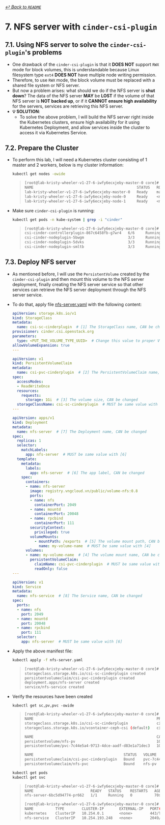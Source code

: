 ###### [↩ Back to `README`](./../README.md)

# 7. NFS server with `cinder-csi-plugin`
## 7.1. Using NFS server to solve the `cinder-csi-plugin`'s problems
- One drawback of the `cinder-csi-plugin` is that it **DOES NOT** support `RWX` mode for block volumes, this is understandable because Linux filesystem type `ext4` **DOES NOT** have multiple node writing permission.
- Therefore, to use `RWX` mode, the block volume must be replaced with a shared file system or NFS server.
- But now a problem arises: what should we do if the NFS server is **shut down**? The data of the NFS server **MAY** be **LOST** if the volume of that NFS server is **NOT backed up**, or if it **CANNOT ensure high availability** for the servers, services are retrieving this NFS server.
- **💡 SOLUTION**:
  - To solve the above problem, I will build the NFS server right inside the Kubernetes clusters, ensure high availability for it using Kubernetes Deployment, and allow services inside the cluster to access it via Kubernetes Service.

## 7.2. Prepare the Cluster
- To perform this lab, I will need a Kubernetes cluster consisting of 1 master and 2 workers, below is my cluster information:
  ```bash
  kubectl get nodes -owide
  ```
  > ```bash
  > [root@lab-kristy-wheeler-v1-27-6-iwfy6ecxjeby-master-0 core]# kubectl get nodes -owide
  > NAME                                               STATUS   ROLES    AGE   VERSION   INTERNAL-IP   EXTERNAL-IP     OS-IMAGE                        KERNEL-VERSION           CONTAINER-RUNTIME
  > lab-kristy-wheeler-v1-27-6-iwfy6ecxjeby-master-0   Ready    master   83m   v1.27.6   10.0.0.74     49.213.90.205   Fedora CoreOS 38.20230709.3.0   6.3.11-200.fc38.x86_64   containerd://1.7.1
  > lab-kristy-wheeler-v1-27-6-iwfy6ecxjeby-node-0     Ready    <none>   77m   v1.27.6   10.0.0.187    49.213.90.204   Fedora CoreOS 38.20230709.3.0   6.3.11-200.fc38.x86_64   containerd://1.7.1
  > lab-kristy-wheeler-v1-27-6-iwfy6ecxjeby-node-1     Ready    <none>   77m   v1.27.6   10.0.0.157    49.213.90.198   Fedora CoreOS 38.20230709.3.0   6.3.11-200.fc38.x86_64   containerd://1.7.1
  > ```

- Make sure `cinder-csi-plugin` is running:
  ```bash
  kubectl get pods -n kube-system | grep -i "cinder"
  ```
  > ```bash
  > [root@lab-kristy-wheeler-v1-27-6-iwfy6ecxjeby-master-0 core]# kubectl get pods -n kube-system | grep -i "cinder"
  > csi-cinder-controllerplugin-867c6458fb-g7wr4   6/6     Running   0          85m
  > csi-cinder-nodeplugin-5bwgm                    3/3     Running   0          80m
  > csi-cinder-nodeplugin-5dvks                    3/3     Running   0          79m
  > csi-cinder-nodeplugin-smltb                    3/3     Running   0          85m
  > ```

## 7.3. Deploy NFS server
- As mentioned before, I will use the `PersistentVolume` created by the `cinder-csi-plugin` and then mount this volume to the NFS server deployment, finally creating the NFS server service so that other services can retrieve the NFS server deployment through the NFS server service.
- To do that, apply file [nfs-server.yaml](./../manifest/nfs-x-cinder-csi-plugin/nfs-server.yaml) with the following content:
  ```yaml
  apiVersion: storage.k8s.io/v1
  kind: StorageClass
  metadata:
    name: csi-sc-cinderplugin  # [1] The StorageClass name, CAN be changed
  provisioner: cinder.csi.openstack.org
  parameters:
    type: <PUT_THE_VOLUME_TYPE_UUID>  # Change this value to proper Volume Type UUID
  allowVolumeExpansion: true
  ---

  apiVersion: v1
  kind: PersistentVolumeClaim
  metadata:
    name: csi-pvc-cinderplugin  # [2] The PersistentVolumeClaim name, CAN be changed
  spec:
    accessModes:
    - ReadWriteOnce
    resources:
      requests:
        storage: 1Gi  # [3] The volume size, CAN be changed
    storageClassName: csi-sc-cinderplugin  # MUST be same value with [1]
  ---

  apiVersion: apps/v1
  kind: Deployment
  metadata:
    name: nfs-server  # [7] The Deployment name, CAN be changed
  spec:
    replicas: 1
    selector:
      matchLabels:
        app: nfs-server  # MUST be same value with [6]
    template:
      metadata:
        labels:
          app: nfs-server  # [6] The app label, CAN be changed
      spec:
        containers:
        - name: nfs-server
          image: registry.vngcloud.vn/public/volume-nfs:0.8
          ports:
          - name: nfs
            containerPort: 2049
          - name: mountd
            containerPort: 20048
          - name: rpcbind
            containerPort: 111
          securityContext:
            privileged: true
          volumeMounts:
            - mountPath: /exports  # [5] The volume mount path, CAN be changed
              name: my-volume-name  # MUST be same value with [4]
        volumes:
        - name: my-volume-name  # [4] The volume mount name, CAN be changed
          persistentVolumeClaim:
            claimName: csi-pvc-cinderplugin  # MUST be same value with [2]
            readOnly: false
  ---

  apiVersion: v1
  kind: Service
  metadata:
    name: nfs-service  # [8] The Service name, CAN be changed
  spec:
    ports:
    - name: nfs
      port: 2049
    - name: mountd
      port: 20048
    - name: rpcbind
      port: 111
    selector:
      app: nfs-server  # MUST be same value with [6]
  ```

- Apply the above manifest file:
  ```bash
  kubectl apply -f nfs-server.yaml
  ```
  > ```bash
  > [root@lab-kristy-wheeler-v1-27-6-iwfy6ecxjeby-master-0 core]# kubectl apply -f nfs-server.yaml 
  > storageclass.storage.k8s.io/csi-sc-cinderplugin created
  > persistentvolumeclaim/csi-pvc-cinderplugin created
  > deployment.apps/nfs-server created
  > service/nfs-service created
  > ```

- Verify the resources have been created
  ```
  kubectl get sc,pv,pvc -owide
  ```
  > ```bash
  > [root@lab-kristy-wheeler-v1-27-6-iwfy6ecxjeby-master-0 core]# kubectl get sc,pv,pvc -owide
  > NAME                                                        PROVISIONER                RECLAIMPOLICY   VOLUMEBINDINGMODE   ALLOWVOLUMEEXPANSION   AGE
  > storageclass.storage.k8s.io/csi-sc-cinderplugin             cinder.csi.openstack.org   Delete          Immediate           true                   14m
  > storageclass.storage.k8s.io/vcontainer-ceph-csi (default)   cinder.csi.openstack.org   Delete          Immediate           false                  35m
  > 
  > NAME                                                        CAPACITY   ACCESS MODES   RECLAIM POLICY   STATUS   CLAIM                          STORAGECLASS          REASON   AGE   VOLUMEMODE
  > persistentvolume/nfs-pv                                     1Gi        RWX            Retain           Bound    default/nfs-pvc                                               10s   Filesystem
  > persistentvolume/pvc-7c44e5a4-9713-4dce-aadf-d83e1a71dec3   1Gi        RWO            Delete           Bound    default/csi-pvc-cinderplugin   csi-sc-cinderplugin            13m   Filesystem
  > 
  > NAME                                         STATUS   VOLUME                                     CAPACITY   ACCESS MODES   STORAGECLASS          AGE   VOLUMEMODE
  > persistentvolumeclaim/csi-pvc-cinderplugin   Bound    pvc-7c44e5a4-9713-4dce-aadf-d83e1a71dec3   1Gi        RWO            csi-sc-cinderplugin   14m   Filesystem
  > persistentvolumeclaim/nfs-pvc                Bound    nfs-pv                                     1Gi        RWX                                  10s   Filesystem
  > ```

  ```bash
  kubectl get pods
  kubectl get svc
  ```
  > ```bash
  > [root@lab-kristy-wheeler-v1-27-6-iwfy6ecxjeby-master-0 core]# kubectl get pods
  > NAME                          READY   STATUS    RESTARTS   AGE
  > nfs-server-6bc5d94774-pr662   1/1     Running   0          70s
  > 
  > [root@lab-kristy-wheeler-v1-27-6-iwfy6ecxjeby-master-0 core]# kubectl get svc
  > NAME          TYPE        CLUSTER-IP       EXTERNAL-IP   PORT(S)                      AGE
  > kubernetes    ClusterIP   10.254.0.1       <none>        443/TCP                      26m
  > nfs-service   ClusterIP   10.254.193.248   <none>        2049/TCP,20048/TCP,111/TCP   4m15s
  > ```